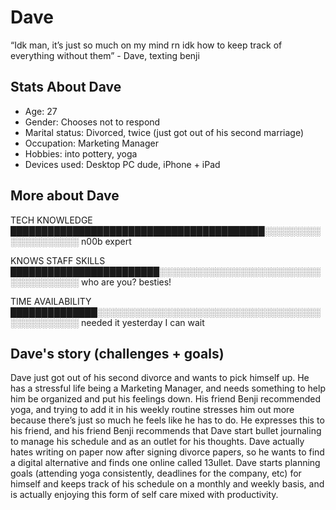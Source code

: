 # Dave
“Idk man, it’s just so much on my mind rn idk how to keep track of everything without them” - Dave, texting benji

## Stats About Dave
- Age: 27
- Gender: Chooses not to respond
- Marital status: Divorced, twice (just got out of his second marriage)
- Occupation: Marketing Manager 
- Hobbies: into pottery, yoga
- Devices used: Desktop PC dude, iPhone + iPad

## More about Dave
TECH KNOWLEDGE
█████████████████████████████████████████░░░░░░░░░░░░░░░░░░░░
n00b                                                       expert

KNOWS STAFF SKILLS
████████████████████████░░░░░░░░░░░░░░░░░░░░░░░░░░░░░░░░░░░░░
who are you?                                              besties!

TIME AVAILABILITY
██████████████░░░░░░░░░░░░░░░░░░░░░░░░░░░░░░░░░░░░░░░░░░░░░░░
needed it yesterday                                     I can wait

## Dave's story (challenges + goals)
Dave just got out of his second divorce and wants to pick himself up. He has a stressful life being a Marketing Manager, and needs something to help him be organized and put his feelings down. His friend Benji recommended yoga, and trying to add it in his weekly routine stresses him out more because there’s just so much he feels like he has to do. He expresses this to his friend, and his friend Benji recommends that Dave start bullet journaling to manage his schedule and as an outlet for his thoughts. Dave actually hates writing on paper now after signing divorce papers, so he wants to find a digital alternative and finds one online called 13ullet. Dave starts planning goals (attending yoga consistently, deadlines for the company, etc) for himself and keeps track of his schedule on a monthly and weekly basis, and is actually enjoying this form of self care mixed with productivity.

